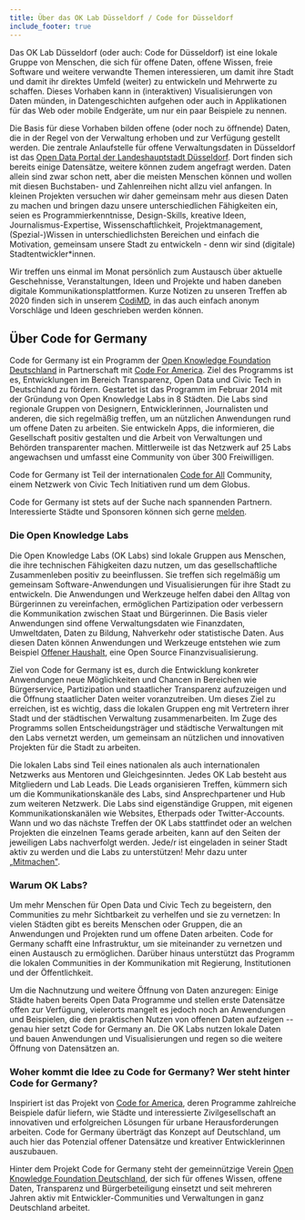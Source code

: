 ```yaml
---
title: Über das OK Lab Düsseldorf / Code for Düsseldorf
include_footer: true
---
```


Das OK Lab Düsseldorf (oder auch: Code for Düsseldorf) ist eine lokale Gruppe von Menschen, die sich für offene Daten, offene Wissen, freie Software und weitere verwandte Themen interessieren, um damit ihre Stadt und damit ihr direktes Umfeld (weiter) zu entwickeln und Mehrwerte zu schaffen. Dieses Vorhaben kann in (interaktiven) Visualisierungen von Daten münden, in Datengeschichten aufgehen oder auch in Applikationen für das Web oder mobile Endgeräte, um nur ein paar Beispiele zu nennen.

Die Basis für diese Vorhaben bilden offene (oder noch zu öffnende) Daten, die in der Regel von der Verwaltung erhoben und zur Verfügung gestellt werden. Die zentrale Anlaufstelle für offene Verwaltungsdaten in Düsseldorf ist das <a href="https://opendata.duesseldorf.de" target="_blank">Open Data Portal der Landeshauptstadt Düsseldorf</a>. Dort finden sich bereits einige Datensätze, weitere können zudem angefragt werden. Daten allein sind zwar schon nett, aber die meisten Menschen können und wollen mit diesen Buchstaben- und Zahlenreihen nicht allzu viel anfangen. In kleinen Projekten versuchen wir daher gemeinsam mehr aus diesen Daten zu machen und bringen dazu unsere unterschiedlichen Fähigkeiten ein, seien es Programmierkenntnisse, Design-Skills, kreative Ideen, Journalismus-Expertise, Wissenschaftlichkeit, Projektmanagement, (Spezial-)Wissen in unterschiedlichsten Bereichen und einfach die Motivation, gemeinsam unsere Stadt zu entwickeln - denn wir sind (digitale) Stadtentwickler\*innen.

Wir treffen uns einmal im Monat persönlich zum Austausch über aktuelle Geschehnisse, Veranstaltungen, Ideen und Projekte und haben daneben digitale Kommunikationsplattformen. Kurze Notizen zu unseren Treffen ab 2020 finden sich in unserem <a href="https://hackmd.okfn.de/tNYYAwuISH2xJNGQdR6dCA" target="_blank">CodiMD</a>, in das auch einfach anonym Vorschläge und Ideen geschrieben werden können.

## Über Code for Germany

Code for Germany ist ein Programm der <a href="https://okfn.de" target="_blank">Open Knowledge Foundation
Deutschland</a> in Partnerschaft mit <a href="https://www.codeforamerica.org" target="_blank">Code For
America</a>. Ziel des Programms ist es,
Entwicklungen im Bereich Transparenz, Open Data und Civic Tech in
Deutschland zu fördern.
Gestartet ist das Programm im Februar 2014 mit der Gründung von Open
Knowledge Labs in 8 Städten. Die Labs sind regionale Gruppen von
Designern, Entwicklerinnen, Journalisten und anderen, die sich
regelmäßig treffen, um an nützlichen Anwendungen rund um offene Daten zu
arbeiten. Sie entwickeln Apps, die informieren, die Gesellschaft positiv
gestalten und die Arbeit von Verwaltungen und Behörden transparenter
machen. Mittlerweile ist das Netzwerk auf 25 Labs angewachsen und
umfasst eine Community von über 300 Freiwilligen.

Code for Germany ist Teil der internationalen <a href="https://codeforall.org" target="_blank">Code for
All</a> Community, einem Netzwerk von Civic Tech
Initiativen rund um dem Globus.

Code for Germany ist stets auf der Suche nach spannenden Partnern. Interessierte
Städte und Sponsoren können sich gerne [melden](mailto:info@codefor.de).

### Die Open Knowledge Labs

Die Open Knowledge Labs (OK Labs) sind lokale Gruppen aus Menschen, die
ihre technischen Fähigkeiten dazu nutzen, um das gesellschaftliche
Zusammenleben positiv zu beeinflussen. Sie treffen sich regelmäßig um
gemeinsam Software-Anwendungen und Visualisierungen für ihre Stadt zu
entwickeln. Die Anwendungen und Werkzeuge helfen dabei den Alltag von
Bürgerinnen zu vereinfachen, ermöglichen Partizipation oder verbessern
die Kommunikation zwischen Staat und Bürgerinnen. Die Basis vieler
Anwendungen sind offene Verwaltungsdaten wie Finanzdaten, Umweltdaten,
Daten zu Bildung, Nahverkehr oder statistische Daten. Aus diesen Daten
können Anwendungen und Werkzeuge entstehen wie zum Beispiel <a href="https://offenerhaushalt.de" target="_blank">Offener Haushalt</a>, eine Open Source
Finanzvisualisierung.

Ziel von Code for Germany ist es, durch die Entwicklung konkreter
Anwendungen neue Möglichkeiten und Chancen in Bereichen wie
Bürgerservice, Partizipation und staatlicher Transparenz aufzuzeigen und
die Öffnung staatlicher Daten weiter voranzutreiben. Um dieses Ziel zu
erreichen, ist es wichtig, dass die lokalen Gruppen eng mit Vertretern
ihrer Stadt und der städtischen Verwaltung zusammenarbeiten. Im Zuge des
Programms sollen Entscheidungsträger und städtische Verwaltungen mit den
Labs vernetzt werden, um gemeinsam an nützlichen und innovativen
Projekten für die Stadt zu arbeiten.

Die lokalen Labs sind Teil eines nationalen als auch internationalen
Netzwerks aus Mentoren und Gleichgesinnten. Jedes OK Lab besteht aus
Mitgliedern und Lab Leads. Die Leads organisieren Treffen, kümmern sich
um die Kommunikationskanäle des Labs, sind Ansprechpartener und Hub zum
weiteren Netzwerk. Die Labs sind eigenständige Gruppen, mit eigenen
Kommunikationskanälen wie Websites, Etherpads oder Twitter-Accounts.
Wann und wo das nächste Treffen der OK Labs stattfindet oder an welchen
Projekten die einzelnen Teams gerade arbeiten, kann auf den Seiten der
jeweiligen Labs nachverfolgt werden. Jede/r ist eingeladen in seiner
Stadt aktiv zu werden und die Labs zu unterstützen! Mehr dazu unter
[„Mitmachen"](/mitmachen/).

### Warum OK Labs?

Um mehr Menschen für Open Data und Civic Tech zu begeistern, den
Communities zu mehr Sichtbarkeit zu verhelfen und sie zu vernetzen: In
vielen Städten gibt es bereits Menschen oder Gruppen, die an Anwendungen
und Projekten rund um offene Daten arbeiten. Code for Germany schafft
eine Infrastruktur, um sie miteinander zu vernetzen und einen Austausch
zu ermöglichen. Darüber hinaus unterstützt das Programm die lokalen
Communities in der Kommunikation mit Regierung, Institutionen und der
Öffentlichkeit.

Um die Nachnutzung und weitere Öffnung von Daten anzuregen: Einige
Städte haben bereits Open Data Programme und stellen erste Datensätze
offen zur Verfügung, vielerorts mangelt es jedoch noch an Anwendungen
und Beispielen, die den praktischen Nutzen von offenen Daten aufzeigen
-- genau hier setzt Code for Germany an. Die OK Labs nutzen lokale Daten
und bauen Anwendungen und Visualisierungen und regen so die weitere
Öffnung von Datensätzen an.

### Woher kommt die Idee zu Code for Germany? Wer steht hinter Code for Germany?

Inspiriert ist das Projekt von <a href="https://codeforamerica.org" target="_blank">Code for
America</a>, deren Programme zahlreiche
Beispiele dafür liefern, wie Städte und interessierte Zivilgesellschaft
an innovativen und erfolgreichen Lösungen für urbane Herausforderungen
arbeiten. Code for Germany überträgt das Konzept auf Deutschland, um
auch hier das Potenzial offener Datensätze und kreativer Entwicklerinnen
auszubauen.

Hinter dem Projekt Code for Germany steht der gemeinnützige Verein <a href="https://okfn.de" target="_blank">Open
Knowledge Foundation Deutschland</a>, der sich für offenes
Wissen, offene Daten, Transparenz und Bürgerbeteiligung einsetzt und
seit mehreren Jahren aktiv mit Entwickler-Communities und Verwaltungen
in ganz Deutschland arbeitet.
